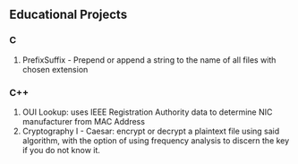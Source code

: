 ## Educational Projects

### C
1. PrefixSuffix - Prepend or append a string to the name of all files with chosen extension

### C++
1. OUI Lookup: uses IEEE Registration Authority data to determine NIC manufacturer from MAC Address
2. Cryptography I - Caesar: encrypt or decrypt a plaintext file using said algorithm, with the option of using frequency analysis to discern the key if you do not know it.
